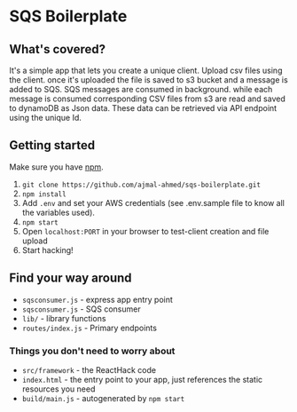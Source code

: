 # SQS Boilerplate


## What's covered?

It's a simple app that lets you create a unique client. Upload csv files using the client. once it's uploaded the file is saved to s3 bucket and a message is added to SQS. SQS messages are consumed in background. while each message is consumed  corresponding CSV files from s3 are read and saved to dynamoDB as Json data. These data can be retrieved via API endpoint using the unique Id.

## Getting started

Make sure you have [npm](http://npmjs.org/).

1. `git clone https://github.com/ajmal-ahmed/sqs-boilerplate.git`
2. `npm install`
3. Add `.env` and set your AWS credentials (see .env.sample file to know all the variables used).
4. `npm start`
5. Open `localhost:PORT` in your browser to test-client creation and file upload
6. Start hacking!

## Find your way around

* `sqsconsumer.js` - express app entry point
* `sqsconsumer.js` - SQS consumer
* `lib/` - library functions
* `routes/index.js` - Primary endpoints

### Things you don't need to worry about
* `src/framework` - the ReactHack code
* `index.html` - the entry point to your app, just references the static resources you need
* `build/main.js` - autogenerated by `npm start`
